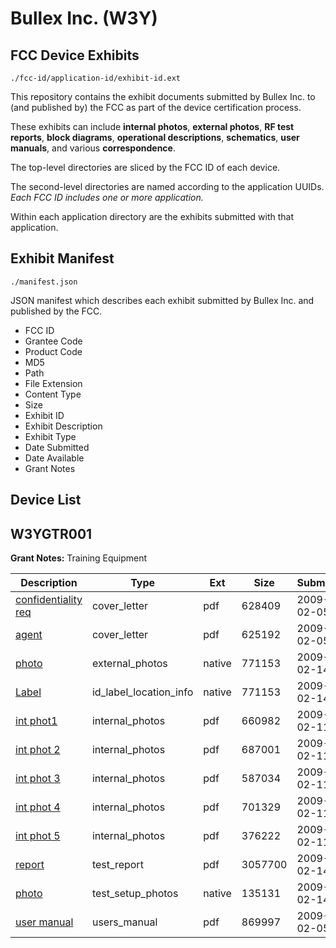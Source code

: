 # Bullex Inc. (W3Y)
## FCC Device Exhibits

```
./fcc-id/application-id/exhibit-id.ext
```

This repository contains the exhibit documents submitted by Bullex Inc. to (and published by) the FCC as part of the device certification process.

These exhibits can include **internal photos**, **external photos**, **RF test reports**, **block diagrams**, **operational descriptions**, **schematics**, **user manuals**, and various **correspondence**.

The top-level directories are sliced by the FCC ID of each device.

The second-level directories are named according to the application UUIDs. *Each FCC ID includes one or more application.*

Within each application directory are the exhibits submitted with that application. 

## Exhibit Manifest

```
./manifest.json
```

JSON manifest which describes each exhibit submitted by Bullex Inc. and published by the FCC.

- FCC ID
- Grantee Code
- Product Code
- MD5
- Path
- File Extension
- Content Type
- Size
- Exhibit ID
- Exhibit Description
- Exhibit Type
- Date Submitted
- Date Available
- Grant Notes

## Device List
## W3YGTR001
**Grant Notes:** Training Equipment

| Description | Type | Ext | Size | Submitted | Available |
| ----------- | ---- | --- | ---- | --------- | --------- |
| [confidentiality req](W3YGTR001/917f94224a432ccca3e93f0664af02c8/1065322.pdf) | cover_letter | pdf | 628409 | 2009-02-05 | 2009-03-24 |
| [agent](W3YGTR001/917f94224a432ccca3e93f0664af02c8/1065323.pdf) | cover_letter | pdf | 625192 | 2009-02-05 | 2009-03-24 |
| [photo](W3YGTR001/917f94224a432ccca3e93f0664af02c8/1068507.native) | external_photos | native | 771153 | 2009-02-14 | 2009-03-24 |
| [Label](W3YGTR001/917f94224a432ccca3e93f0664af02c8/1068507.native) | id_label_location_info | native | 771153 | 2009-02-14 | 2009-03-24 |
| [int phot1](W3YGTR001/917f94224a432ccca3e93f0664af02c8/1066857.pdf) | internal_photos | pdf | 660982 | 2009-02-11 | 2009-03-24 |
| [int phot 2](W3YGTR001/917f94224a432ccca3e93f0664af02c8/1066858.pdf) | internal_photos | pdf | 687001 | 2009-02-11 | 2009-03-24 |
| [int phot 3](W3YGTR001/917f94224a432ccca3e93f0664af02c8/1066859.pdf) | internal_photos | pdf | 587034 | 2009-02-11 | 2009-03-24 |
| [int phot 4](W3YGTR001/917f94224a432ccca3e93f0664af02c8/1066860.pdf) | internal_photos | pdf | 701329 | 2009-02-11 | 2009-03-24 |
| [int phot 5](W3YGTR001/917f94224a432ccca3e93f0664af02c8/1066861.pdf) | internal_photos | pdf | 376222 | 2009-02-11 | 2009-03-24 |
| [report](W3YGTR001/917f94224a432ccca3e93f0664af02c8/1068511.pdf) | test_report | pdf | 3057700 | 2009-02-14 | 2009-03-24 |
| [photo](W3YGTR001/917f94224a432ccca3e93f0664af02c8/1068512.native) | test_setup_photos | native | 135131 | 2009-02-14 | 2009-03-24 |
| [user manual](W3YGTR001/917f94224a432ccca3e93f0664af02c8/1065333.pdf) | users_manual | pdf | 869997 | 2009-02-05 | 2009-03-24 |
